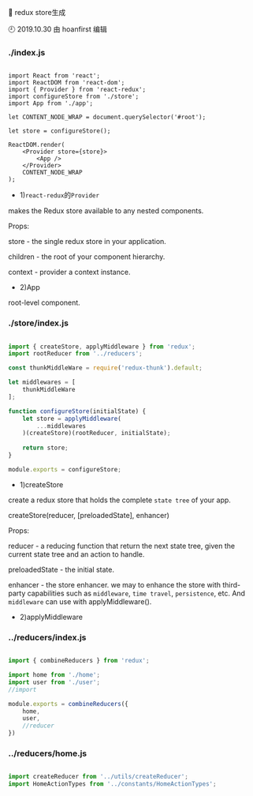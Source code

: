 🐾 redux store生成

🕘 2019.10.30 由 hoanfirst 编辑

### ./index.js

```javacript

import React from 'react';
import ReactDOM from 'react-dom';
import { Provider } from 'react-redux';
import configureStore from './store';
import App from './app';

let CONTENT_NODE_WRAP = document.querySelector('#root');

let store = configureStore();

ReactDOM.render(
    <Provider store={store}>
        <App />
    </Provider>
    CONTENT_NODE_WRAP
);

```

- 1)`react-redux`的`Provider`

makes the Redux store available to any nested components.

Props:

store - the single redux store in your application.

children - the root of your component hierarchy.

context - provider a context instance.

- 2)App

root-level component.


### ./store/index.js

```javascript

import { createStore, applyMiddleware } from 'redux';
import rootReducer from '../reducers';

const thunkMiddleWare = require('redux-thunk').default;

let middlewares = [
    thunkMiddleWare
];

function configureStore(initialState) {
    let store = applyMiddleware(
        ...middlewares
    )(createStore)(rootReducer, initialState);
    
    return store;
}

module.exports = configureStore;

```

- 1)createStore

create a redux store that holds the complete `state tree` of your app.

createStore(reducer, \[preloadedState\], enhancer)

Props:

reducer - a reducing function that return the next state tree, given the current state tree and an action to handle.

preloadedState - the initial state.

enhancer - the store enhancer. we may to enhance the store with third-party capabilities such as `middleware`, `time travel`, `persistence`, etc. And `middleware` can use with applyMiddleware().


- 2)applyMiddleware


### ../reducers/index.js

```javascript

import { combineReducers } from 'redux';

import home from './home';
import user from './user';
//import

module.exports = combineReducers({
    home,
    user,
    //reducer
})

```

### ../reducers/home.js

```javascript

import createReducer from '../utils/createReducer';
import HomeActionTypes from '../constants/HomeActionTypes';

```




